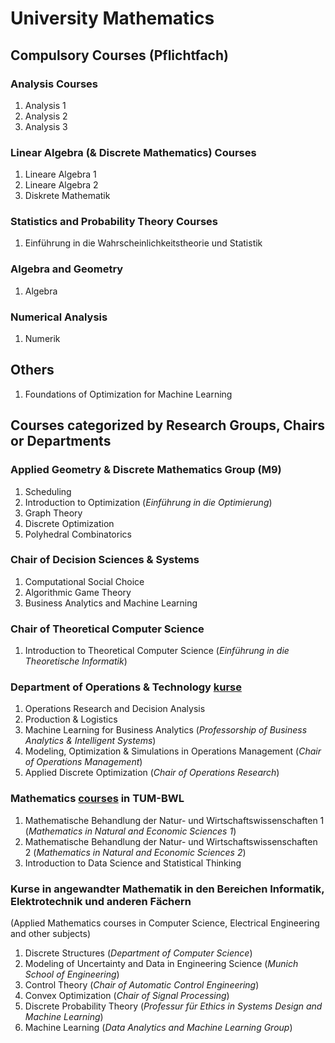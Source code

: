 # University Mathematics
## Compulsory Courses (Pflichtfach)
### Analysis Courses
1. Analysis 1
2. Analysis 2
3. Analysis 3

### Linear Algebra (& Discrete Mathematics) Courses
1. Lineare Algebra 1
2. Lineare Algebra 2
3. Diskrete Mathematik

### Statistics and Probability Theory Courses
1. Einführung in die Wahrscheinlichkeitstheorie und Statistik

### Algebra and Geometry
1. Algebra

### Numerical Analysis
1. Numerik

## Others
1. Foundations of Optimization for Machine Learning

## Courses categorized by Research Groups, Chairs or Departments
### Applied Geometry & Discrete Mathematics Group (M9)
1. Scheduling
2. Introduction to Optimization (*Einführung in die Optimierung*)
3. Graph Theory
4. Discrete Optimization
5. Polyhedral Combinatorics

### Chair of Decision Sciences & Systems
1. Computational Social Choice
2. Algorithmic Game Theory
3. Business Analytics and Machine Learning

### Chair of Theoretical Computer Science
1. Introduction to Theoretical Computer Science (*Einführung in die Theoretische Informatik*)

### Department of Operations & Technology [kurse](OT)
1. Operations Research and Decision Analysis
2. Production & Logistics 
3. Machine Learning for Business Analytics (*Professorship of Business Analytics & Intelligent Systems*)
4. Modeling, Optimization & Simulations in Operations Management (*Chair of Operations Management*)
5. Applied Discrete Optimization (*Chair of Operations Research*)

### Mathematics [courses](MBNW) in TUM-BWL
1. Mathematische Behandlung der Natur- und Wirtschaftswissenschaften 1 (*Mathematics in Natural and Economic Sciences 1*)
2. Mathematische Behandlung der Natur- und Wirtschaftswissenschaften 2 (*Mathematics in Natural and Economic Sciences 2*)
3. Introduction to Data Science and Statistical Thinking 

### Kurse in angewandter Mathematik in den Bereichen Informatik, Elektrotechnik und anderen Fächern 
(Applied Mathematics courses in Computer Science, Electrical Engineering and other subjects)
1. Discrete Structures (*Department of Computer Science*)
2. Modeling of Uncertainty and Data in Engineering Science (*Munich School of Engineering*)
3. Control Theory (*Chair of Automatic Control Engineering*)
4. Convex Optimization (*Chair of Signal Processing*)
5. Discrete Probability Theory (*Professur für Ethics in Systems Design and Machine Learning*)
6. Machine Learning (*Data Analytics and Machine Learning Group*)



